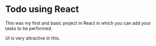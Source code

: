 # Todo using React 

This was my first and basic project in React in which you can add your tasks to be performed.   

UI is very attractive in this.


     


 

   
  





 




 





 



 




 














 



















































































